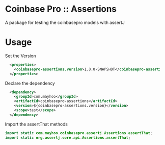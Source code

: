 # Coinbase Pro :: Assertions

A package for testing the coinbasepro models with assertJ

# Usage

Set the Version
```xml
  <properties>
    <coinbasepro-assertions.version>1.0.0-SNAPSHOT</coinbasepro-assertions.version>
  </properties>
```

Declare the dependency
```xml
  <dependency>
    <groupId>com.mayhoo</groupId>
    <artifactId>coinbasepro-assertions</artifactId>
    <version>${coinbasepro-assertions.version}</version>
    <scope>test</scope>
  </dependency>
```

Import the assertThat methods
```java
import static com.mayhoo.coinbasepro.assertj.Assertions.assertThat;
import static org.assertj.core.api.Assertions.assertThat;
```
